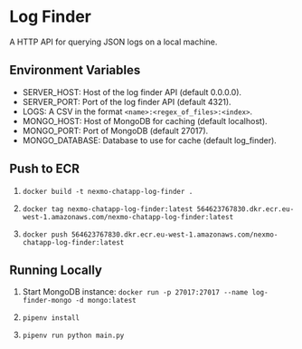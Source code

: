 # Log Finder
A HTTP API for querying JSON logs on a local machine.

## Environment Variables
- SERVER_HOST: Host of the log finder API (default 0.0.0.0).
- SERVER_PORT: Port of the log finder API (default 4321).
- LOGS: A CSV in the format `<name>:<regex_of_files>:<index>`.
- MONGO_HOST: Host of MongoDB for caching (default localhost).
- MONGO_PORT: Port of MongoDB (default 27017).
- MONGO_DATABASE: Database to use for cache (default log_finder).

## Push to ECR

1. `docker build -t nexmo-chatapp-log-finder .`

2. `docker tag nexmo-chatapp-log-finder:latest 564623767830.dkr.ecr.eu-west-1.amazonaws.com/nexmo-chatapp-log-finder:latest`

3. `docker push 564623767830.dkr.ecr.eu-west-1.amazonaws.com/nexmo-chatapp-log-finder:latest`


## Running Locally

1. Start MongoDB instance: `docker run -p 27017:27017 --name log-finder-mongo -d mongo:latest`

1. `pipenv install`

2. `pipenv run python main.py`
